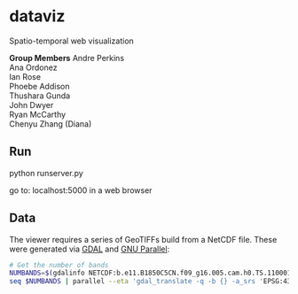 # dataviz
Spatio-temporal web visualization

**Group Members**
Andre Perkins  
Ana Ordonez  
Ian Rose  
Phoebe Addison  
Thushara Gunda  
John Dwyer  
Ryan McCarthy  
Chenyu Zhang (Diana)  

## Run
python runserver.py

go to: localhost:5000 in a web browser

## Data

The viewer requires a series of GeoTIFFs build from a NetCDF file. These were generated via [GDAL](http://www.gdal.org/) and [GNU Parallel](https://www.gnu.org/software/parallel/):

```bash
# Get the number of bands
NUMBANDS=$(gdalinfo NETCDF:b.e11.B1850C5CN.f09_g16.005.cam.h0.TS.110001-119912.nc:TS | grep Band | wc -l)
seq $NUMBANDS | parallel --eta 'gdal_translate -q -b {} -a_srs 'EPSG:4326' NETCDF:b.e11.B1850C5CN.f09_g16.005.cam.h0.TS.110001-119912.nc:TS TS_bands/TS_{}.tif'
```


